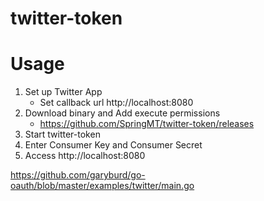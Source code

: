 # twitter-token

# Usage
1. Set up Twitter App
    * Set callback url http://localhost:8080
1. Download binary and Add execute permissions
    * https://github.com/SpringMT/twitter-token/releases
1. Start twitter-token
1. Enter Consumer Key and Consumer Secret
1. Access http://localhost:8080

https://github.com/garyburd/go-oauth/blob/master/examples/twitter/main.go
